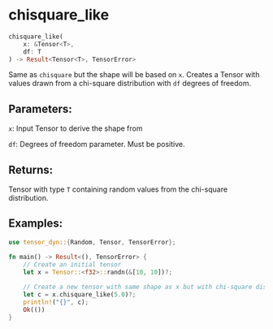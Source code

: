 # chisquare_like
```rust
chisquare_like(
    x: &Tensor<T>,
    df: T
) -> Result<Tensor<T>, TensorError>
```
Same as `chisquare` but the shape will be based on `x`. Creates a Tensor with values drawn from a chi-square distribution with `df` degrees of freedom.

## Parameters:
`x`: Input Tensor to derive the shape from

`df`: Degrees of freedom parameter. Must be positive.

## Returns:
Tensor with type `T` containing random values from the chi-square distribution.

## Examples:
```rust
use tensor_dyn::{Random, Tensor, TensorError};

fn main() -> Result<(), TensorError> {
    // Create an initial tensor
    let x = Tensor::<f32>::randn(&[10, 10])?;
    
    // Create a new tensor with same shape as x but with chi-square distribution
    let c = x.chisquare_like(5.0)?;
    println!("{}", c);
    Ok(())
}
```